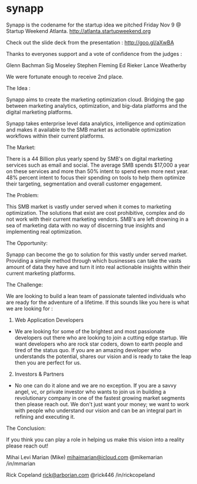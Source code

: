 synapp
======

Synapp is the codename for the startup idea we pitched Friday Nov 9 @ Startup Weekend Atlanta.
http://atlanta.startupweekend.org

Check out the slide deck from the presentation : http://goo.gl/aXwBA

Thanks to everyones support and a vote of confidence from the judges :

Glenn Bachman
Sig Moseley
Stephen Fleming
Ed Rieker
Lance Weatherby

We were fortunate enough to receive 2nd place. 

The Idea :

Synapp aims to create the marketing optimization cloud. Bridging the gap between marketing analytics,
optimization, and big-data platforms and the digital marketing platforms. 

Synapp takes enterprise level data analytics, intelligence and optimization and makes it available to 
the SMB market as actionable optimization workflows within their current platforms. 

The Market:

There is a 44 Billion plus yearly spend by SMB's on digital marketing services such as email and social. 
The average SMB spends $17,000 a year on these services and more than 50% intent to spend even more next year. 
48% percent intent to focus their spending on tools to help them optimize their targeting, segmentation and 
overall customer engagement. 

The Problem:

This SMB market is vastly under served when it comes to marketing optimization. The solutions that exist are 
cost prohibitive, complex and do not work with their current marketing vendors. SMB's are left drowning in a 
sea of marketing data with no way of discerning true insights and implementing real optimization. 

The Opportunity:

Synapp can become the go to solution for this vastly under served market. Providing a simple method through 
which businesses can take the vasts amount of data they have and turn it into real actionable insights 
within their current marketing platforms. 

The Challenge:

We are looking to build a lean team of passionate talented individuals who are ready for the adventure of a lifetime. 
If this sounds like you here is what we are looking for :

1) Web Application Developers
- We are looking for some of the brightest and most passionate developers out there who are looking to join a cutting edge startup. 
We want developers who are rock star coders, down to earth people and tired of the status quo. If you are an amazing developer who 
understands the potential, shares our vision and is ready to take the leap then you are perfect for us. 

2) Investors & Partners 
- No one can do it alone and we are no exception. If you are a savvy angel, vc, or private investor who wants to join us in building
a revolutionary company in one of the fastest growing market segments then please reach out. We don't just want your money; we want
to work with people who understand our vision and can be an integral part in refining and executing it. 

The Conclusion:

If you think you can play a role in helping us make this vision into a reality please reach out!

Mihai Levi Marian (Mike)
mihaimarian@icloud.com
@mikemarian
/in/mmarian

Rick Copeland
rick@arborian.com
@rick446
/in/rickcopeland



